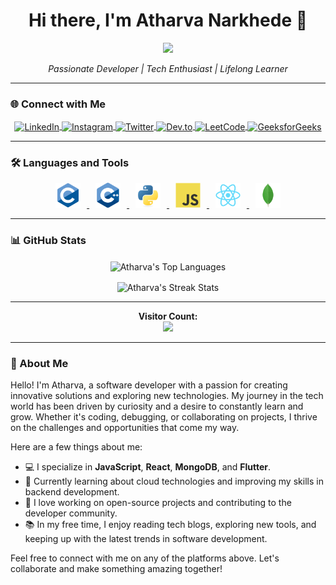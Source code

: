 <h1 align="center">Hi there, I'm Atharva Narkhede 👋</h1>
<div align="center">
  <img src="https://media.giphy.com/media/M9gbBd9nbDrOTu1Mqx/giphy.gif" width="100"/>
</div>

<p align="center">
  <em>Passionate Developer | Tech Enthusiast | Lifelong Learner</em>
</p>

---

### 🌐 Connect with Me

<p align="center">
  <a href="https://www.linkedin.com/in/atharva-narkhede-3095b024a/" target="_blank">
    <img align="center" src="https://img.icons8.com/fluent/48/000000/linkedin.png" alt="LinkedIn" height="40" width="40"/>
  </a>
  <a href="https://www.instagram.com/atharva__narkhede" target="_blank">
    <img align="center" src="https://img.icons8.com/fluent/48/000000/instagram-new.png" alt="Instagram" height="40" width="40"/>
  </a>
  <a href="https://twitter.com/AtharvaNarkhed9" target="_blank">
    <img align="center" src="https://img.icons8.com/fluent/48/000000/twitter.png" alt="Twitter" height="40" width="40"/>
  </a>
  <a href="https://dev.to/atharvanarkhede" target="_blank">
    <img align="center" src="https://media.dev.to/cdn-cgi/image/quality=100/https://dev-to-uploads.s3.amazonaws.com/uploads/logos/resized_logo_UQww2soKuUsjaOGNB38o.png" alt="Dev.to" height="40" width="40"/>
  </a>
  <a href="https://leetcode.com/u/atharva-narkhede/" target="_blank">
    <img align="center" src="https://img.icons8.com/?size=120&id=wDGo581Ea5Nf&format=png" alt="LeetCode" height="40" width="40"/>
  </a>
  <a href="https://www.geeksforgeeks.org/user/atharvahneb/" target="_blank">
    <img align="center" src="https://img.icons8.com/?size=154&id=AbQBhN9v62Ob&format=png" alt="GeeksforGeeks" height="40" width="40"/>
  </a>
</p>

---

### 🛠️ Languages and Tools

<p align="center">
  <a href="https://www.cprogramming.com/" target="_blank" rel="noreferrer">
    <img src="https://raw.githubusercontent.com/devicons/devicon/master/icons/c/c-original.svg" alt="C" width="40" height="40" style="margin: 0 10px;"/>
  </a>
  <a href="https://www.w3schools.com/cpp/" target="_blank" rel="noreferrer">
    <img src="https://raw.githubusercontent.com/devicons/devicon/master/icons/cplusplus/cplusplus-original.svg" alt="C++" width="40" height="40" style="margin: 0 10px;"/>
  </a>
  <a href="https://www.python.org" target="_blank" rel="noreferrer">
    <img src="https://raw.githubusercontent.com/devicons/devicon/master/icons/python/python-original.svg" alt="Python" width="40" height="40" style="margin: 0 10px;"/>
  </a>
  <a href="https://developer.mozilla.org/en-US/docs/Web/JavaScript" target="_blank" rel="noreferrer">
    <img src="https://raw.githubusercontent.com/devicons/devicon/master/icons/javascript/javascript-original.svg" alt="JavaScript" width="40" height="40" style="margin: 0 10px;"/>
  </a>
  <a href="https://reactjs.org/" target="_blank" rel="noreferrer">
    <img src="https://raw.githubusercontent.com/devicons/devicon/master/icons/react/react-original.svg" alt="React" width="40" height="40" style="margin: 0 10px;"/>
  </a>
  <a href="https://www.mongodb.com/" target="_blank" rel="noreferrer">
    <img src="https://raw.githubusercontent.com/devicons/devicon/master/icons/mongodb/mongodb-original.svg" alt="MongoDB" width="40" height="40" style="margin: 0 10px;"/>
  </a>
</p>

---

### 📊 GitHub Stats

<p align="center">
  <img align="center" src="https://github-readme-stats.vercel.app/api/top-langs?username=atharva-narkhede&show_icons=true&locale=en&layout=compact" alt="Atharva's Top Languages" />
</p>

<p align="center">
  <img align="center" src="https://github-readme-streak-stats.herokuapp.com/?user=atharva-narkhede&" alt="Atharva's Streak Stats" />
</p>

---

<p align="center">
  <strong>Visitor Count:</strong><br>
  <img src="https://profile-counter.glitch.me/atharva-narkhede/count.svg" />
</p>

---

### 🚀 About Me

Hello! I'm Atharva, a software developer with a passion for creating innovative solutions and exploring new technologies. My journey in the tech world has been driven by curiosity and a desire to constantly learn and grow. Whether it's coding, debugging, or collaborating on projects, I thrive on the challenges and opportunities that come my way.

Here are a few things about me:
- 💻 I specialize in **JavaScript**, **React**, **MongoDB**, and **Flutter**.
- 🌱 Currently learning about cloud technologies and improving my skills in backend development.
- 🎨 I love working on open-source projects and contributing to the developer community.
- 📚 In my free time, I enjoy reading tech blogs, exploring new tools, and keeping up with the latest trends in software development.

Feel free to connect with me on any of the platforms above. Let's collaborate and make something amazing together!

